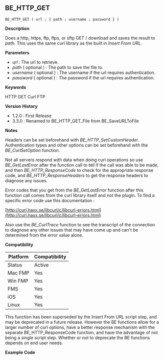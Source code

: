 ## BE_HTTP_GET

    BE_HTTP_GET ( url ; { path ; username ; password } )

**Description**  

Does a http, https, ftp, ftps, or sftp GET / download and saves the result to *path*.  This uses the same curl library as the built in *Insert From URL*.

**Parameters**

* *url* : The url to retrieve.
* *path* ( optional ) : The path to save the file to.
* *username* ( optional ) : The username if the url requires authentication.
* *password* ( optional ) : The password if the url requires authentication.

**Keywords**  

HTTP GET Curl FTP

**Version History**

* 1.2.0 : First Release
* 3.3.0 : Renamed to BE_HTTP_GET_File from BE_SaveURLToFile

**Notes**

Headers can be set beforehand with *BE_HTTP_SetCustomHeader*.  Authentication types and other options can be set beforehand with the *BE_CurlSetOption* function.

Not all servers respond with data when doing curl operations so use *BE_GetLastError* after the function call to tell if the call was able to be made, and then *BE_HTTP_ResponseCode* to check for the appropriate response code, and *BE_HTTP_ResponseHeaders* to get the response headers to diagnose any issues.

Error codes that you get from the *BE_GetLastError* function after this function call comes from the curl library itself and not the plugin.  To find a specific error code use this documentation : 

[http://curl.haxx.se/libcurl/c/libcurl-errors.html](http://curl.haxx.se/libcurl/c/libcurl-errors.html)

Also use the *BE_CurlTrace* function to see the transcript of the connection to diagnose any other issues that may have come up and can't be determined from the error value alone.

**Compatibility** 

| Platform | Compatibility |
|-----------|-----------|
| Status | Active |  
| Mac FMP | Yes  |  
| Win FMP | Yes  |  
| FMS | Yes  |  
| iOS | Yes  |  
| Linux | Yes  |  

This function has been superseded by the Insert From URL script step, and may be deprecated in a future release.  However the BE functions allow for a larger number of curl options, have a better response mechanism with the separate BE_HTTP_ResponseCode function, and have the advantage of not being a single script step.  Whether or not to deprecate the BE functions depends on end user needs.

**Example Code**
